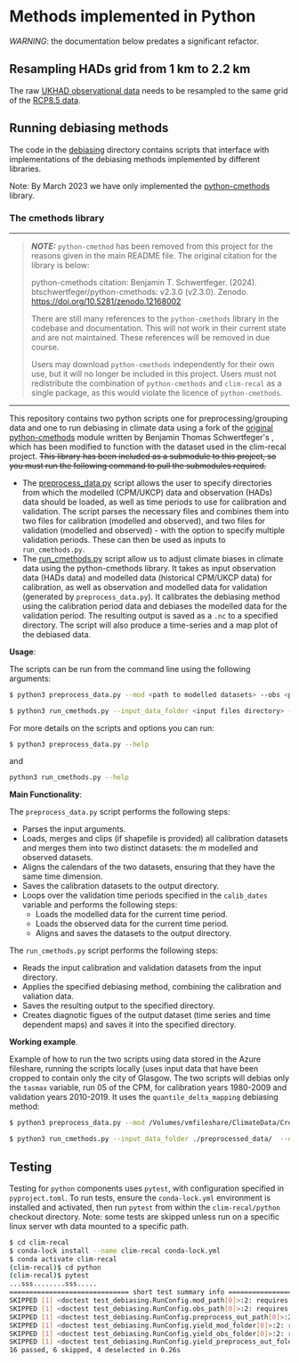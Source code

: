# Methods implemented in Python

*WARNING*: the documentation below predates a significant refactor.

## Resampling HADs grid from 1 km to 2.2 km

The raw [UKHAD observational data](https://data.ceda.ac.uk/badc/ukmo-hadobs/data/insitu/MOHC/HadOBS/HadUK-Grid/v1.1.0.0/1km)
needs to be resampled to the same grid of the [RCP8.5 data](https://data.ceda.ac.uk/badc/ukcp18/data/land-cpm/uk/2.2km/rcp85/).
<!--
This can be done with the `python/resampling/resampling_hads.py` script, which takes an input
grid and uses to resample the data using [linear interpolation](https://docs.xarray.dev/en/stable/generated/xarray.DataArray.interp.html) (for simplicity have added a
default grid in `data/rcp85_land-cpm_uk_2.2km_grid.nc`).


The script runs under the conda environment created on the main [README.md](../README.md) and has several options that can be understood by
running the following from the `resampling` directory:

```sh
$ python resampling_hads.py --help

usage: resampling_hads.py [-h] --input INPUT [--output OUTPUT] [--grid_data GRID_DATA]

options:
  -h, --help            show this help message and exit
  --input INPUT         Path where the .nc files to resample is located
  --output OUTPUT       Path to save the resampled data data
  --grid_data GRID_DATA
                        Path where the .nc file with the grid to resample is located

```

The script expects the data to be files of `.nc` extension, have dimensions named `projection_x_coordinate` and `projection_y_coordinate` and to follow the format of the [CEDA Archive](https://data.ceda.ac.uk/badc/ukmo-hadobs/data/insitu/MOHC/HadOBS/HadUK-Grid/v1.1.0.0/1km).

Furthermore, the layer/variable to be resampled must be on the beginning of the name of the file before any `_` (e.g for `tasmax` is `tasmax_hadukgrid_uk_1km_day_19930501-19930531.nc`).

### Quickstart

For example, to run the resampling on `tasmax` daily data found in the fileshare (https://dymestorage1.file.core.windows.net/vmfileshare).

```sh
$ cd python/resampling
$ python resampling_hads.py --input /Volumes/vmfileshare/ClimateData/Raw/HadsUKgrid/tasmax/day --output <local-directory-path>
```

as there is not a `--grid_data` flag, the default file described above is used.


## Loading UKCP and HADs data

In [python/clim_recal/data_loader.py] we have written a few functions for loading and concatenating data into a single xarray which can be used for running debiasing methods. Instructions in how to use these functions can be found in [python/notebooks/load_data_python.ipynb](../notebooks/load_data_python.ipynb).
-->

## Running debiasing methods

The code in the [debiasing](debiasing) directory contains scripts that interface with implementations of the debiasing methods
implemented by different libraries.

Note: By March 2023 we have only implemented the [python-cmethods](https://github.com/alan-turing-institute/python-cmethods) library.


### The cmethods library

---
>  **_NOTE:_** `python-cmethod` has been removed from this project for the reasons given in the main README file. The original citation for the library is below:
>
> python-cmethods citation: Benjamin T. Schwertfeger. (2024). btschwertfeger/python-cmethods: v2.3.0 (v2.3.0). Zenodo. https://doi.org/10.5281/zenodo.12168002
> 
> There are still many references to the `python-cmethods` library in the codebase and documentation. This will not work in their current state and are not maintained. These references will be removed in due course.
>
> Users may download `python-cmethods` independently for their own use, but it will no longer be included in this project. Users must not redistribute the combination of `python-cmethods` and `clim-recal` as a single package, as this would violate the licence of `python-cmethods`.

---

This repository contains two python scripts one for preprocessing/grouping data and one to run debiasing in climate data using a fork of the [original python-cmethods](https://github.com/btschwertfeger/python-cmethods) module written by Benjamin Thomas Schwertfeger's , which has been modified to function with the dataset used in the clim-recal project. ~~This library has been included as a submodule to this project, so you must run the following command to pull the submodules required.~~


- The [preprocess_data.py](clim_recal/debiasing/preprocess_data.py) script allows the user to specify directories from which the modelled (CPM/UKCP) data and observation (HADs) data should be loaded, as well as time periods to use for calibration and validation. The script parses the necessary files and combines them into two files for calibration (modelled and observed), and two files for validation (modelled and observed) - with the option to specify multiple validation periods. These can then be used as inputs to `run_cmethods.py`.
- The [run_cmethods.py](clim_recal/debiasing/run_cmethods.py) script allow us to adjust climate biases in climate data using the python-cmethods library.
It takes as input observation data (HADs data) and modelled data (historical CPM/UKCP data) for calibration, as well as observation and modelled data for validation (generated by `preprocess_data.py`). It calibrates the debiasing method using the calibration period data and debiases the modelled data for the validation period. The resulting output is saved as a `.nc` to a specified directory. The script will also produce a time-series and a map plot of the debiased data.

**Usage**:

The scripts can be run from the command line using the following arguments:

```sh
$ python3 preprocess_data.py --mod <path to modelled datasets> --obs <path to observation datasets> --shp <shapefile> --out <output file path> -v <variable> -u <unit> -r <CPM model run number> --calib_dates <date range for calibration> --valid_dates <date range for validation>

$ python3 run_cmethods.py --input_data_folder <input files directory> --out <output directory> -m <method> -v <variable> -g <group> -k <kind> -n <number of quantiles> -p <number of processes>
```

For more details on the scripts and options you can run:
```sh
$ python3 preprocess_data.py --help
```
and
```sh
python3 run_cmethods.py --help
```
**Main Functionality**:

The `preprocess_data.py` script performs the following steps:

- Parses the input arguments.
- Loads, merges and clips (if shapefile is provided) all calibration datasets and merges them into two distinct datasets: the m modelled and observed datasets.
- Aligns the calendars of the two datasets, ensuring that they have the same time dimension.
- Saves the calibration datasets to the output directory.
- Loops over the validation time periods specified in the `calib_dates` variable and performs the following steps:
  - Loads the modelled data for the current time period.
  - Loads the observed data for the current time period.
  - Aligns and saves the datasets to the output directory.

The `run_cmethods.py` script performs the following steps:
  - Reads the input calibration and validation datasets from the input directory.
  - Applies the specified debiasing method, combining the calibration and valiation data.
  - Saves the resulting output to the specified directory.
  - Creates diagnotic figues of the output dataset (time series and time dependent maps) and saves it into the specified directory.

**Working example**.

Example of how to run the two scripts using data stored in the Azure fileshare, running the scripts locally (uses input data that have been cropped to contain only the city of Glasgow. The two scripts will debias only the `tasmax` variable, run 05 of the CPM, for calibration years 1980-2009 and validation years 2010-2019. It uses the `quantile_delta_mapping` debiasing method:
```sh
$ python3 preprocess_data.py --mod /Volumes/vmfileshare/ClimateData/Cropped/three.cities/CPM/Glasgow/ --obs /Volumes/vmfileshare/ClimateData/Cropped/three.cities/Hads.original360/Glasgow/ -v tasmax --out ./preprocessed_data/ --calib_dates 19800101-20091230 --valid_dates 20100101-20191230 --run_number 05

$ python3 run_cmethods.py --input_data_folder ./preprocessed_data/  --out ./debiased_data/  --method quantile_delta_mapping --v tasmax -p 4
```

## Testing

Testing for `python` components uses `pytest`, with configuration specified in `pyproject.toml`. To run tests, ensure the `conda-lock.yml` environment is installed and activated, then run `pytest` from within the `clim-recal/python` checkout directory. Note: some tests are skipped unless run on a specific linux server wth data mounted to a specific path.

```sh
$ cd clim-recal
$ conda-lock install --name clim-recal conda-lock.yml
$ conda activate clim-recal
(clim-recal)$ cd python
(clim-recal)$ pytest
...sss........sss.....                                                         [100%]
============================== short test summary info ===============================
SKIPPED [1] <doctest test_debiasing.RunConfig.mod_path[0]>:2: requires linux server mount paths
SKIPPED [1] <doctest test_debiasing.RunConfig.obs_path[0]>:2: requires linux server mount paths
SKIPPED [1] <doctest test_debiasing.RunConfig.preprocess_out_path[0]>:2: requires linux server mount paths
SKIPPED [1] <doctest test_debiasing.RunConfig.yield_mod_folder[0]>:2: requires linux server mount paths
SKIPPED [1] <doctest test_debiasing.RunConfig.yield_obs_folder[0]>:2: requires linux server mount paths
SKIPPED [1] <doctest test_debiasing.RunConfig.yield_preprocess_out_folder[0]>:2: requires linux server mount paths
16 passed, 6 skipped, 4 deselected in 0.26s
```

<!--
### Python

In the `python` subdirectory you can find code for the different data download, processing and debiasing steps:
   - **Data download** for a script to download data from the CEDA archive.
   - **Resampling** for the HADsUK datasets from 1km to a 2.2 km grid to match the UKCP re-projected grid.
   - **Data loaders** functions for loading and concatenating data into a single xarray which can be used for running debiasing methods.
   - **Debiasing scripts** that interface with implementations of the debiasing (bias correction) methods implemented by different libraries (by March 2023 we have only implemented the python-cmethods library).

More details in how to use this code can be found in [the python README file](python/README.md) and the environment used in this [environment setup file](setup-instructions.md).

-->

